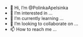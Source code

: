 - 👋 Hi, I’m @PolinkaApelsinka
- 👀 I’m interested in ...
- 🌱 I’m currently learning ...
- 💞️ I’m looking to collaborate on ...
- 📫 How to reach me ...

<!---
PolinkaApelsinka/PolinkaApelsinka is a ✨ special ✨ repository because its `README.md` (this file) appears on your GitHub profile.
You can click the Preview link to take a look at your changes.
--->
